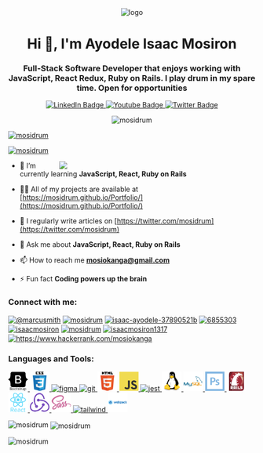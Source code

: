 <div id="header" align="center">

  <img src="https://avatars.githubusercontent.com/u/97716175?v=4" alt="logo" width="140"  height="auto" />

  <h1 align="center">Hi 👋, I'm Ayodele Isaac Mosiron</h1>
  <h3 align="center">Full-Stack Software Developer that enjoys working with JavaScript, React Redux, Ruby on Rails. I play drum in my spare time. Open for opportunities</h3>
  <div id="badges">
    <a href = "https://www.linkedin.com/in/isaac-ayodele-37890521b/">
      <img src="https://img.shields.io/badge/LinkedIn-blue?style=for-the-badge&logo=linkedin&logoColor=white" alt="LinkedIn Badge"/>
    </a>
    <a href = "https://www.youtube.com/@isaacmosiron1317">
      <img src="https://img.shields.io/badge/YouTube-red?style=for-the-badge&logo=youtube&logoColor=white" alt="Youtube Badge"/>
    </a>
    <a href = "https://twitter.com/mosidrum">
      <img src="https://img.shields.io/badge/Twitter-blue?style=for-the-badge&logo=twitter&logoColor=white" alt="Twitter Badge"/>
    </a>
  </div>
</div>

<p align="center"> <img src="https://komarev.com/ghpvc/?username=mosidrum&label=Profile%20views&color=0e75b6&style=flat" alt="mosidrum" /> </p>

<p align="left"> <a href="https://github.com/ryo-ma/github-profile-trophy"><img src="https://github-profile-trophy.vercel.app/?username=mosidrum" alt="mosidrum" /></a> </p>

<p align="left"> <a href="https://twitter.com/mosidrum" target="blank"><img src="https://img.shields.io/twitter/follow/mosidrum?logo=twitter&style=for-the-badge" alt="mosidrum" /></a> </p>

 <img align="right" src="https://media.giphy.com/media/bAQH7WXKqtIBrPs7sR/giphy.gif" width="400" height="auto"/>

- 🌱 I’m currently learning **JavaScript, React, Ruby on Rails**

- 👨‍💻 All of my projects are available at [https://mosidrum.github.io/Portfolio/](https://mosidrum.github.io/Portfolio/)

- 📝 I regularly write articles on [https://twitter.com/mosidrum](https://twitter.com/mosidrum)

- 💬 Ask me about **JavaScript, React, Ruby on Rails**

- 📫 How to reach me **mosiokanga@gmail.com**

- ⚡ Fun fact **Coding powers up the brain**


<h3 align="left">Connect with me:</h3>
<p align="left">
<a href="https://codepen.io/@marcusmith" target="blank"><img align="center" src="https://raw.githubusercontent.com/rahuldkjain/github-profile-readme-generator/master/src/images/icons/Social/codepen.svg" alt="@marcusmith" height="30" width="40" /></a>
<a href="https://twitter.com/mosidrum" target="blank"><img align="center" src="https://raw.githubusercontent.com/rahuldkjain/github-profile-readme-generator/master/src/images/icons/Social/twitter.svg" alt="mosidrum" height="30" width="40" /></a>
<a href="https://linkedin.com/in/isaac-ayodele-37890521b" target="blank"><img align="center" src="https://raw.githubusercontent.com/rahuldkjain/github-profile-readme-generator/master/src/images/icons/Social/linked-in-alt.svg" alt="isaac-ayodele-37890521b" height="30" width="40" /></a>
<a href="https://stackoverflow.com/users/6855303" target="blank"><img align="center" src="https://raw.githubusercontent.com/rahuldkjain/github-profile-readme-generator/master/src/images/icons/Social/stack-overflow.svg" alt="6855303" height="30" width="40" /></a>
<a href="https://fb.com/isaacmosiron" target="blank"><img align="center" src="https://raw.githubusercontent.com/rahuldkjain/github-profile-readme-generator/master/src/images/icons/Social/facebook.svg" alt="isaacmosiron" height="30" width="40" /></a>
<a href="https://instagram.com/mosidrum" target="blank"><img align="center" src="https://raw.githubusercontent.com/rahuldkjain/github-profile-readme-generator/master/src/images/icons/Social/instagram.svg" alt="mosidrum" height="30" width="40" /></a>
<a href="https://www.youtube.com/c/isaacmosiron1317" target="blank"><img align="center" src="https://raw.githubusercontent.com/rahuldkjain/github-profile-readme-generator/master/src/images/icons/Social/youtube.svg" alt="isaacmosiron1317" height="30" width="40" /></a>
<a href="https://www.hackerrank.com/https://www.hackerrank.com/mosiokanga" target="blank"><img align="center" src="https://raw.githubusercontent.com/rahuldkjain/github-profile-readme-generator/master/src/images/icons/Social/hackerrank.svg" alt="https://www.hackerrank.com/mosiokanga" height="30" width="40" /></a>
</p>

<h3 align="left">Languages and Tools:</h3>
<p align="left"> <a href="https://getbootstrap.com" target="_blank" rel="noreferrer"> <img src="https://raw.githubusercontent.com/devicons/devicon/master/icons/bootstrap/bootstrap-plain-wordmark.svg" alt="bootstrap" width="40" height="40"/> </a> <a href="https://www.w3schools.com/css/" target="_blank" rel="noreferrer"> <img src="https://raw.githubusercontent.com/devicons/devicon/master/icons/css3/css3-original-wordmark.svg" alt="css3" width="40" height="40"/> </a> <a href="https://www.figma.com/" target="_blank" rel="noreferrer"> <img src="https://www.vectorlogo.zone/logos/figma/figma-icon.svg" alt="figma" width="40" height="40"/> </a> <a href="https://git-scm.com/" target="_blank" rel="noreferrer"> <img src="https://www.vectorlogo.zone/logos/git-scm/git-scm-icon.svg" alt="git" width="40" height="40"/> </a> <a href="https://www.w3.org/html/" target="_blank" rel="noreferrer"> <img src="https://raw.githubusercontent.com/devicons/devicon/master/icons/html5/html5-original-wordmark.svg" alt="html5" width="40" height="40"/> </a> <a href="https://developer.mozilla.org/en-US/docs/Web/JavaScript" target="_blank" rel="noreferrer"> <img src="https://raw.githubusercontent.com/devicons/devicon/master/icons/javascript/javascript-original.svg" alt="javascript" width="40" height="40"/> </a> <a href="https://jestjs.io" target="_blank" rel="noreferrer"> <img src="https://www.vectorlogo.zone/logos/jestjsio/jestjsio-icon.svg" alt="jest" width="40" height="40"/> </a> <a href="https://www.linux.org/" target="_blank" rel="noreferrer"> <img src="https://raw.githubusercontent.com/devicons/devicon/master/icons/linux/linux-original.svg" alt="linux" width="40" height="40"/> </a> <a href="https://www.mysql.com/" target="_blank" rel="noreferrer"> <img src="https://raw.githubusercontent.com/devicons/devicon/master/icons/mysql/mysql-original-wordmark.svg" alt="mysql" width="40" height="40"/> </a> <a href="https://www.photoshop.com/en" target="_blank" rel="noreferrer"> <img src="https://raw.githubusercontent.com/devicons/devicon/master/icons/photoshop/photoshop-line.svg" alt="photoshop" width="40" height="40"/> </a> <a href="https://rubyonrails.org" target="_blank" rel="noreferrer"> <img src="https://raw.githubusercontent.com/devicons/devicon/master/icons/rails/rails-original-wordmark.svg" alt="rails" width="40" height="40"/> </a> <a href="https://reactjs.org/" target="_blank" rel="noreferrer"> <img src="https://raw.githubusercontent.com/devicons/devicon/master/icons/react/react-original-wordmark.svg" alt="react" width="40" height="40"/> </a> <a href="https://redux.js.org" target="_blank" rel="noreferrer"> <img src="https://raw.githubusercontent.com/devicons/devicon/master/icons/redux/redux-original.svg" alt="redux" width="40" height="40"/> </a> <a href="https://sass-lang.com" target="_blank" rel="noreferrer"> <img src="https://raw.githubusercontent.com/devicons/devicon/master/icons/sass/sass-original.svg" alt="sass" width="40" height="40"/> </a> <a href="https://tailwindcss.com/" target="_blank" rel="noreferrer"> <img src="https://www.vectorlogo.zone/logos/tailwindcss/tailwindcss-icon.svg" alt="tailwind" width="40" height="40"/> </a> <a href="https://webpack.js.org" target="_blank" rel="noreferrer"> <img src="https://raw.githubusercontent.com/devicons/devicon/d00d0969292a6569d45b06d3f350f463a0107b0d/icons/webpack/webpack-original-wordmark.svg" alt="webpack" width="40" height="40"/> </a> </p>

<p><img align="left" src="https://github-readme-stats.vercel.app/api/top-langs?username=mosidrum&show_icons=true&locale=en&layout=compact" alt="mosidrum" /></p>

<p>&nbsp;<img align="center" src="https://github-readme-stats.vercel.app/api?username=mosidrum&show_icons=true&locale=en" alt="mosidrum" /></p>

<p><img align="center" src="https://github-readme-streak-stats.herokuapp.com/?user=mosidrum&" alt="mosidrum" /></p>


